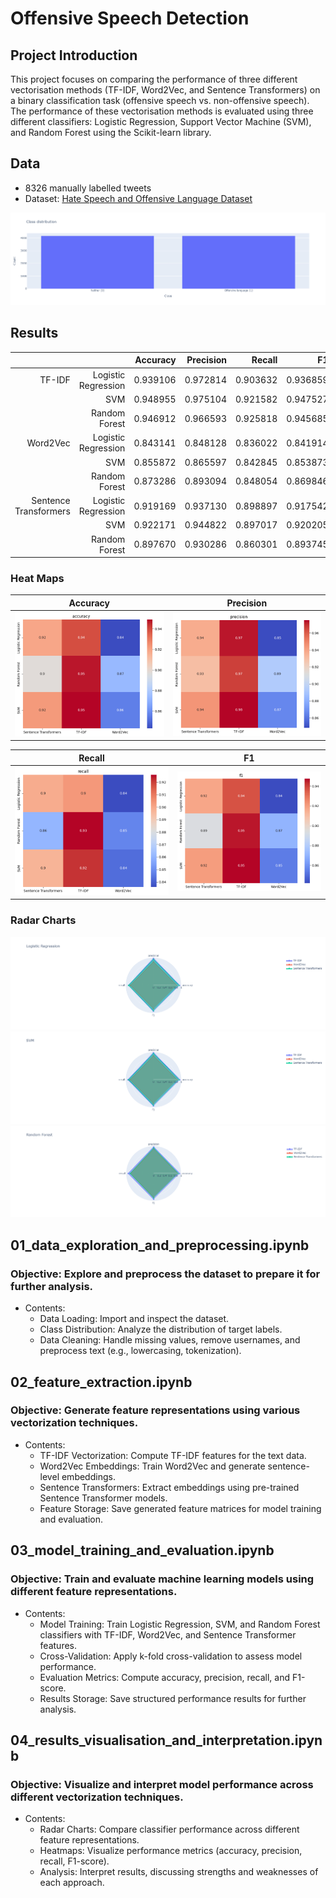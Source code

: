 # Offensive Speech Detection

## Project Introduction
This project focuses on comparing the performance of three different vectorisation methods (TF-IDF, Word2Vec, and Sentence Transformers) on a binary classification task (offensive speech vs. non-offensive speech). The performance of these vectorisation methods is evaluated using three different classifiers: Logistic Regression, Support Vector Machine (SVM), and Random Forest using the Scikit-learn library. 

## Data
- 8326 manually labelled tweets  
- Dataset: [Hate Speech and Offensive Language Dataset](https://www.kaggle.com/datasets/mrmorj/hate-speech-and-offensive-language-dataset) 

![Class Distribution Plot](plots/class_distribution_plot.png)

## Results

|                       |                     | Accuracy | Precision |  Recall  |    F1    |
|----------------------:|--------------------:|---------:|----------:|---------:|---------:|
|                TF-IDF | Logistic Regression | 0.939106 |  0.972814 | 0.903632 | 0.936859 |
|                       |                 SVM | 0.948955 |  0.975104 | 0.921582 | 0.947527 |
|                       |       Random Forest | 0.946912 |  0.966593 | 0.925818 | 0.945685 |
|              Word2Vec | Logistic Regression | 0.843141 |  0.848128 | 0.836022 | 0.841914 |
|                       |                 SVM | 0.855872 |  0.865597 | 0.842845 | 0.853873 |
|                       |       Random Forest | 0.873286 |  0.893094 | 0.848054 | 0.869846 |
| Sentence Transformers | Logistic Regression | 0.919169 |  0.937130 | 0.898897 | 0.917542 |
|                       |                 SVM | 0.922171 |  0.944822 | 0.897017 | 0.920205 |
|                       |       Random Forest | 0.897670 |  0.930286 | 0.860301 | 0.893745 |

### Heat Maps
| Accuracy                                            | Precision                                           | 
| --------------------------------------------------- | --------------------------------------------------- | 
| ![Accuracy Heat Map](plots/accuracy_heatmap.png)    | ![Precision Heat Map](plots/precision_heatmap.png)  | 

| Recall                                              | F1                                                  |
| --------------------------------------------------- | --------------------------------------------------- |
| ![Recall Heat Map](plots/recall_heatmap.png)        | ![F1 Heat Map](plots/f1_heatmap.png)                |

### Radar Charts
![Logistic Regression Radar](plots/logreg_radar.png) 
![SVM Radar](plots/SVM_radar.png) 
![RF Radar](plots/RF_radar.png) 

## 01_data_exploration_and_preprocessing.ipynb
### Objective: Explore and preprocess the dataset to prepare it for further analysis.
- Contents:
  - Data Loading: Import and inspect the dataset.
  - Class Distribution: Analyze the distribution of target labels.
  - Data Cleaning: Handle missing values, remove usernames, and preprocess text (e.g., lowercasing, tokenization).
## 02_feature_extraction.ipynb
### Objective: Generate feature representations using various vectorization techniques.
- Contents:
  - TF-IDF Vectorization: Compute TF-IDF features for the text data.
  - Word2Vec Embeddings: Train Word2Vec and generate sentence-level embeddings.
  - Sentence Transformers: Extract embeddings using pre-trained Sentence Transformer models.
  - Feature Storage: Save generated feature matrices for model training and evaluation.
## 03_model_training_and_evaluation.ipynb
### Objective: Train and evaluate machine learning models using different feature representations.
- Contents:
  - Model Training: Train Logistic Regression, SVM, and Random Forest classifiers with TF-IDF, Word2Vec, and Sentence Transformer features.
  - Cross-Validation: Apply k-fold cross-validation to assess model performance.
  - Evaluation Metrics: Compute accuracy, precision, recall, and F1-score.
  - Results Storage: Save structured performance results for further analysis.
## 04_results_visualisation_and_interpretation.ipynb
### Objective: Visualize and interpret model performance across different vectorization techniques.
- Contents:
  - Radar Charts: Compare classifier performance across different feature representations.
  - Heatmaps: Visualize performance metrics (accuracy, precision, recall, F1-score).
  - Analysis: Interpret results, discussing strengths and weaknesses of each approach.
